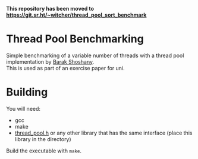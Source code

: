 **This repository has been moved to https://git.sr.ht/~witcher/thread_pool_sort_benchmark**

# Thread Pool Benchmarking

Simple benchmarking of a variable number of threads with a thread pool implementation by [Barak Shoshany](https://github.com/bshoshany/).  
This is used as part of an exercise paper for uni.

# Building

You will need:
- gcc
- make
- [thread_pool.h](https://github.com/bshoshany/thread-pool) or any other library that has the same interface (place this library in the directory)

Build the executable with `make`.
